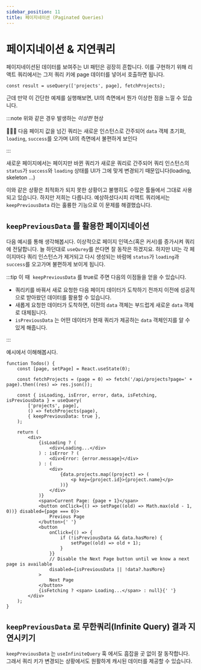```yaml
---
sidebar_position: 11
title: 페이지네이션 (Paginated Queries)
---
```


# 페이지네이션 & 지연쿼리

페이지네이션된 데이터를 보여주는 UI 패턴은 굉장히 흔합니다. 이를 구현하기 위해 리액트 쿼리에서는 그저 쿼리 키에 page 데이터를 넣어서 호출하면 됩니다.

```tsx
const result = useQuery(['projects', page], fetchProjects);
```

근데 만약 이 간단한 예제를 실행해보면, UI의 측면에서 뭔가 이상한 점을 느낄 수 있습니다.

:::note 위와 같은 경우 발생하는 _이상한_ 현상

🧑🏼‍💻 다음 페이지 값을 넘긴 쿼리는 새로운 인스턴스로 간주되어 `data` 객체 초기화, `loading`, `success`를 오가며 UI의 측면에서 불편하게 보인다

:::

새로운 페이지에서는 페이지만 바뀐 쿼리가 새로운 쿼리로 간주되어 쿼리 인스턴스의 `status`가 `success`와 `loading` 상태를 UI가 그에 맞게 변경되기 때문입니다(loading, skeleton …)

이와 같은 상황은 최적화가 되지 못한 상황이고 불행히도 수많은 툴들에서 그대로 사용되고 있습니다. 하지만 저희는 다릅니다. 예상하셨다시피 리액트 쿼리에서는 `keepPreviousData` 라는 훌륭한 기능으로 이 문제를 해결했습니다.

## **`keepPreviousData` 를 활용한 페이지네이션**

다음 예시를 통해 생각해봅시다. 이상적으로 페이지 인덱스(혹은 커서)를 증가시켜 쿼리에 전달합니다. 늘 하던대로 `useQurey`를 쓴다면 잘 동작은 하겠지요. 하지만 UI는 각 페이지마다 쿼리 인스턴스가 제거되고 다시 생성되는 바람에 `status`가 `loading`과 `success`를 오고가며 불편하게 보이게 됩니다.

:::tip 이 때  `keepPreviousData` 를 true로 주면 다음의 이점들을 얻을 수 있습니다.

-   쿼리키를 바꿔서 새로 요청한 다음 페이지 데이터가 도착하기 전까지 이전에 성공적으로 받아왔던 데이터를 활용할 수 있습니다.
-   새롭게 요청한 데이터가 도착하면, 이전의 `data` 객체는 부드럽게 새로운 `data` 객체로 대체됩니다.
-   `isPreviousData` 는 어떤 데이터가 현재 쿼리가 제공하는 `data` 객체인지를 알 수 있게 해줍니다.

:::

예시에서 이해해봅시다.

```tsx
function Todos() {
    const [page, setPage] = React.useState(0);

    const fetchProjects = (page = 0) => fetch('/api/projects?page=' + page).then((res) => res.json());

    const { isLoading, isError, error, data, isFetching, isPreviousData } = useQuery(
        ['projects', page],
        () => fetchProjects(page),
        { keepPreviousData: true },
    );

    return (
        <div>
            {isLoading ? (
                <div>Loading...</div>
            ) : isError ? (
                <div>Error: {error.message}</div>
            ) : (
                <div>
                    {data.projects.map((project) => (
                        <p key={project.id}>{project.name}</p>
                    ))}
                </div>
            )}
            <span>Current Page: {page + 1}</span>
            <button onClick={() => setPage((old) => Math.max(old - 1, 0))} disabled={page === 0}>
                Previous Page
            </button>{' '}
            <button
                onClick={() => {
                    if (!isPreviousData && data.hasMore) {
                        setPage((old) => old + 1);
                    }
                }}
                // Disable the Next Page button until we know a next page is available
                disabled={isPreviousData || !data?.hasMore}
            >
                Next Page
            </button>
            {isFetching ? <span> Loading...</span> : null}{' '}
        </div>
    );
}
```

## **`keepPreviousData` 로 무한쿼리(Infinite Query) 결과 지연시키기**

`keepPreviousData` 는 `useInfiniteQuery` 훅 에서도 흠잡을 곳 없이 잘 동작합니다. 그래서 쿼리 키가 변경되는 상황에서도 원활하게 캐시된 데이터를 제공할 수 있습니다.
